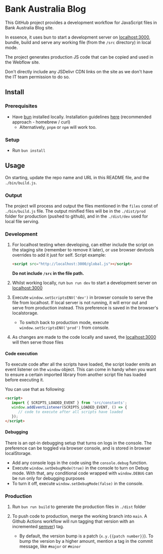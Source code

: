 # Bank Australia Blog

This GitHub project provides a development workflow for JavaScript files in Bank Australia Blog site.

In essence, it uses bun to start a development server on [localhost:3000](http://localhost:3000), bundle, build and serve any working file (from the `/src` directory) in local mode.

The project generates production JS code that can be copied and used in the Webflow site.

Don't directly include any JSDelivr CDN links on the site as we don't have the IT team permission to do so.

## Install

### Prerequisites

- Have [bun](https://bun.sh/) installed locally. Installation guidelines [here](https://bun.sh/docs/installation) (recommended approach - homebrew / curl)
   - Alternatively, `pnpm` or `npm` will work too.

### Setup

- Run `bun install`

## Usage

On starting, update the repo name and URL in this README file, and the `./bin/build.js`.

### Output

The project will process and output the files mentioned in the `files` const of `./bin/build.js` file. The output minified files will be in the `./dist/prod` folder for production (pushed to github), and in the `./dist/dev` used for local file serving.

### Development

1. For localhost testing when developing, can either include the script on the staging site (remember to remove it later), or use browser devtools overrides to add it just for self. Script example:
   ```html
   <script src="http://localhost:3000/global.js"></script>
   ```

   **Do not include `/src` in the file path.**

3. Whilst working locally, run `bun run dev` to start a development server on [localhost:3000](http://localhost:3000)

4. Execute `window.setScriptsENV('dev')` in browser console to serve the file from localhost. If local server is not running, it will error out and serve from production instead. This preference is saved in the browser's localstorage.

   - To switch back to production mode, execute `window.setScriptsENV('prod')` from console.

5. As changes are made to the code locally and saved, the [localhost:3000](http://localhost:3000) will then serve those files

#### Code execution

To execute code after all the scripts have loaded, the script loader emits an event listener on the `window` object. This can come in handy when you want to ensure a certain imported library from another script file has loaded before executing it.

You can use that as following:

   ```html
   <script>
      import { SCRIPTS_LOADED_EVENT } from 'src/constants';
      window.addEventListener(SCRIPTS_LOADED_EVENT, () => {
         // code to execute after all scripts have loaded
      });
   </script>
   ```

#### Debugging

There is an opt-in debugging setup that turns on logs in the console. The preference can be toggled via browser console, and is stored in browser localStorage.

- Add any console logs in the code using the `console.debug` function.
- Execute `window.setDebugMode(true)` in the console to turn on Debug mode. With that, any conditional code wrapped with `window.DEBUG` can be run only for debugging purposes
- To turn it off, execute `window.setDebugMode(false)` in the console.

### Production

1. Run `bun run build` to generate the production files in `./dist` folder

2. To push code to production, merge the working branch into `main`. A Github Actions workflow will run tagging that version with an incremented [semver](https://semver.org/)) tag.
   - By default, the version bump is a patch (`x.y.{{patch number}}`). To bump the version by a higher amount, mention a tag in the commit message, like `#major` or `#minor`

